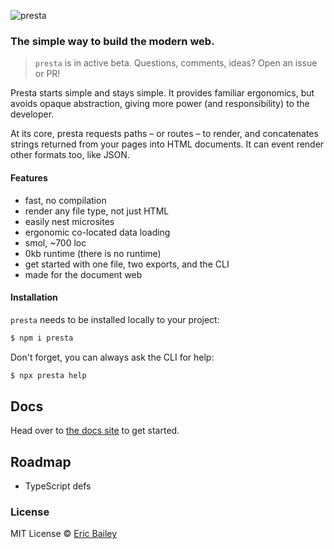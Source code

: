 ![presta](https://user-images.githubusercontent.com/4732330/95477753-4aaec980-094e-11eb-9fa1-f2741b8233cd.png)

### The simple way to build the modern web.

> `presta` is in active beta. Questions, comments, ideas? Open an issue or PR!

Presta starts simple and stays simple. It provides familiar ergonomics, but
avoids opaque abstraction, giving more power (and responsibility) to the
developer.

At its core, presta requests paths – or routes – to render, and concatenates
strings returned from your pages into HTML documents. It can event render other
formats too, like JSON.

#### Features
- fast, no compilation
- render any file type, not just HTML
- easily nest microsites
- ergonomic co-located data loading
- smol, ~700 loc
- 0kb runtime (there is no runtime)
- get started with one file, two exports, and the CLI
- made for the document web

#### Installation

`presta` needs to be installed locally to your project:

```bash
$ npm i presta
```

Don't forget, you can always ask the CLI for help:

```bash
$ npx presta help
```

## Docs

Head over to [the docs site](https://sure-thing.net/presta) to get started.

## Roadmap

- TypeScript defs

### License

MIT License © [Eric Bailey](https://estrattonbailey.com)
